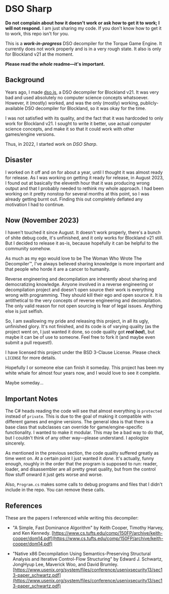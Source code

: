 # DSO Sharp

**Do not complain about how it doesn't work or ask how to get it to work; I will not respond.** I am just sharing my code. If you don't know how to get it to work, this repo isn't for you.

This is a ***work-in-progress*** DSO decompiler for the Torque Game Engine. It currently does not work properly and is in a very rough state. It also is only for Blockland v21 at the moment.

**Please read the _whole_ readme—it's important.**


## Background

Years ago, I made [dso.js](https://github.com/Electrk/dso.js), a DSO decompiler for Blockland v21. It was very bad and used absolutely no computer science concepts whatsoever. However, it (mostly) worked, and was the only (mostly) working, publicly-available DSO decompiler for Blockland, so it was okay for the time.

I was not satisfied with its quality, and the fact that it was hardcoded to only work for Blockland v21. I sought to write it better, use actual computer science concepts, and make it so that it could work with other games/engine versions.

Thus, in 2022, I started work on _DSO Sharp_.


## Disaster

I worked on it off and on for about a year, until I thought it was almost ready for release. As I was working on getting it ready for release, in August 2023, I found out at basically the eleventh hour that it was producing wrong output and that I probably needed to rethink my whole approach. I had been working on it pretty nonstop for several months at this point, so I was already getting burnt out. Finding this out completely deflated any motivation I had to continue.


## Now (November 2023)

I haven't touched it since August. It doesn't work properly, there's a bunch of shite debug code, it's unfinished, and it only works for Blockland v21 still. But I decided to release it as-is, because hopefully it can be helpful to the community somehow.

As much as my ego would love to be The Woman Who Wrote The Decompiler™, I've always believed sharing knowledge is more important and that people who horde it are a cancer to humanity.

Reverse engineering and decompilation are inherently about sharing and democratizing knowledge. Anyone involved in a reverse engineering or decompilation project and doesn't open source their work is everything wrong with programming. They should kill their ego and open source it. It is antithetical to the very concepts of reverse engineering and decompilation. The only valid reason for not open sourcing is fear of legal issues. Anything else is just selfish.

So, I am swallowing my pride and releasing this project, in all its ugly, unfinished glory. It's not finished, and its code is of varying quality (as the project went on, I just wanted it done, so code quality got ***real bad***), but maybe it can be of use to someone. Feel free to fork it (and maybe even submit a pull request!).

I have licensed this project under the BSD 3-Clause License. Please check `LICENSE` for more details.

Hopefully I or someone else can finish it someday. This project has been my white whale for almost four years now, and I would love to see it complete.

Maybe someday...


## Important Notes

The C# heads reading the code will see that almost everything is `protected` instead of `private`. This is due to the goal of making it compatible with different games and engine versions. The general idea is that there is a base class that subclasses can override for game/engine-specific functionality. I wanted to make it modular. This may be a bad way to do that, but I couldn't think of any other way—please understand. I apologize sincerely.

As mentioned in the previous section, the code quality suffered greatly as time went on. At a certain point I just wanted it _done_. It's actually, funny enough, roughly in the order that the program is supposed to run: reader, loader, and disassembler are all pretty great quality, but from the control flow stuff onward it just gets worse and worse.

Also, `Program.cs` makes some calls to debug programs and files that I didn't include in the repo. You can remove these calls.


## References

These are the papers I referenced while writing this decompiler:

- "A Simple, Fast Dominance Algorithm" by Keith Cooper, Timothy Harvey, and Ken Kennedy.
[https://www.cs.tufts.edu/comp/150FP/archive/keith-cooper/dom14.pdf](https://www.cs.tufts.edu/comp/150FP/archive/keith-cooper/dom14.pdf)

- "Native x86 Decompilation Using Semantics-Preserving Structural Analysis and Iterative Control-Flow Structuring" by Edward J. Schwartz, JongHyup Lee, Maverick Woo, and David Brumley.
[https://www.usenix.org/system/files/conference/usenixsecurity13/sec13-paper_schwartz.pdf](https://www.usenix.org/system/files/conference/usenixsecurity13/sec13-paper_schwartz.pdf)
